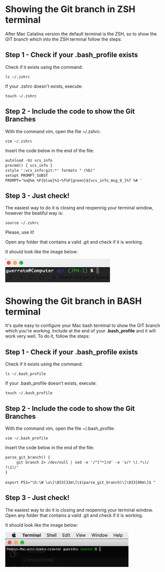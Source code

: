 # Showing the Git branch in ZSH terminal
After Mac Catalina version the default terminal is the ZSH, so to show the GIT branch which into the ZSH terminal follow the steps:

## Step 1 - Check if your .bash_profile exists

Check if it exists using the command:

```
ls ~/.zshrc
```

If your .zshrc doesn't exists, execute:
```
touch ~/.zshrc
```

## Step 2 - Include the code to show the Git Branches

With the command vim, open the file ~/.zshrc:

```
vim ~/.zshrc
```
Insert the code below in the end of the file:

``` 
autoload -Uz vcs_info
precmd() { vcs_info }
zstyle ':vcs_info:git:*' formats " (%b)"
setopt PROMPT_SUBST
PROMPT='%n@%m %F{blue}%1~%f%F{green}${vcs_info_msg_0_}%f %# '

```

## Step 3 - Just check!

The easiest way to do it is closing and reopennig your terminal window, however the beatiful way is:
```
source ~/.zshrc
```
Please, use it! 

Open any folder that contains a valid .git and check if it is working.

It should look like the image below:

![alt text](zsh.png "ZSH Terminal")


# Showing the Git branch in BASH terminal

It's quite easy to configure your Mac bash terminal to show the GIT branch which you're working. 
Include at the end of your **.bash_profile** and it will work very well. To do it, follow the steps:

## Step 1 - Check if your .bash_profile exists

Check if it exists using the command:

```
ls ~/.bash_profile
```

If your .bash_profile doesn't exists, execute:
```
touch ~/.bash_profile
```

## Step 2 - Include the code to show the Git Branches

With the command vim, open the file ~/.bash_profile:

```
vim ~/.bash_profile
```
Insert the code below in the end of the file:

``` 
parse_git_branch() {
     git branch 2> /dev/null | sed -e '/^[^*]/d' -e 's/* \(.*\)/ (\1)/'
}

export PS1="\h:\W \u\[\033[32m\]\$(parse_git_branch)\[\033[00m\]$ " 

```

## Step 3 - Just check!

The easiest way to do it is closing and reopennig your terminal window. Open any folder that contains a valid .git and check if it is working.

It should look like the image below:

![alt text](terminal.png "BASH Terminal")
